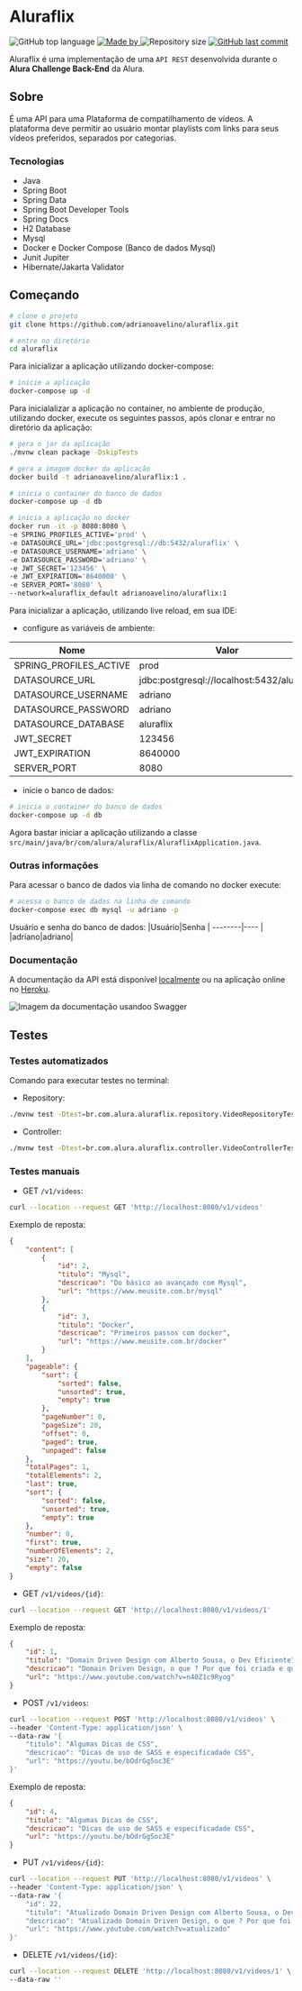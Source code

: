 # Aluraflix
<p>
    <img alt="GitHub top language" src="https://img.shields.io/github/languages/top/adrianoavelino/aluraflix">
    <a href="https://github.com/my-study-area">
        <img alt="Made by" src="https://img.shields.io/badge/made%20by-adriano%20avelino-gree">
    </a>
    <img alt="Repository size" src="https://img.shields.io/github/repo-size/adrianoavelino/aluraflix">
    <a href="https://github.com/EliasGcf/readme-template/commits/master">
    <img alt="GitHub last commit" src="https://img.shields.io/github/last-commit/adrianoavelino/aluraflix">
    </a>
</p>

Aluraflix é uma implementação de uma `API REST` desenvolvida durante o **Alura Challenge Back-End** da Alura.

## Sobre
É uma API para uma Plataforma de compatilhamento de vídeos. A plataforma deve permitir ao usuário montar playlists com links para seus vídeos preferidos, separados por categorias.

### Tecnologias
- Java
- Spring Boot
- Spring Data
- Spring Boot Developer Tools
- Spring Docs
- H2 Database
- Mysql
- Docker e Docker Compose (Banco de dados Mysql)
- Junit Jupiter
- Hibernate/Jakarta Validator

## Começando
```bash
# clone o projeto
git clone https://github.com/adrianoavelino/aluraflix.git

# entre no diretório
cd aluraflix
```
Para inicializar a aplicação utilizando docker-compose:
```bash
# inicie a aplicação
docker-compose up -d
```
Para inicialalizar a aplicação no container, no ambiente de produção, utilizando docker, execute os seguintes passos, após clonar e entrar no diretório da aplicação:
```bash
# gera o jar da aplicação
./mvnw clean package -DskipTests

# gera a imagem docker da aplicação
docker build -t adrianoavelino/aluraflix:1 .

# inicia o container do banco de dados
docker-compose up -d db

# inicia a aplicação no docker
docker run -it -p 8080:8080 \
-e SPRING_PROFILES_ACTIVE='prod' \
-e DATASOURCE_URL='jdbc:postgresql://db:5432/aluraflix' \
-e DATASOURCE_USERNAME='adriano' \
-e DATASOURCE_PASSWORD='adriano' \
-e JWT_SECRET='123456' \
-e JWT_EXPIRATION='8640000' \
-e SERVER_PORT='8080' \
--network=aluraflix_default adrianoavelino/aluraflix:1
```

Para inicializar a aplicação, utilizando live reload, em sua IDE:
- configure as variáveis de ambiente:

|Nome                   |Valor                                      |
|-----------------------|-------------------------------------------|
|SPRING_PROFILES_ACTIVE | prod                                      |
|DATASOURCE_URL         | jdbc:postgresql://localhost:5432/aluraflix|
|DATASOURCE_USERNAME    | adriano                                   |
|DATASOURCE_PASSWORD    | adriano                                   |
|DATASOURCE_DATABASE    | aluraflix                                 |
|JWT_SECRET             |123456                                     |
|JWT_EXPIRATION         |8640000                                    |
|SERVER_PORT            |8080                                       |

- inicie o banco de dados:
```bash
# inicia o container do banco de dados
docker-compose up -d db
```
Agora bastar iniciar a aplicação utilizando a classe `src/main/java/br/com/alura/aluraflix/AluraflixApplication.java`.

### Outras informações
Para acessar o banco de dados via linha de comando no docker execute:
```bash
# acessa o banco de dados na linha de comando
docker-compose exec db mysql -u adriano -p
```
Usuário e senha do banco de dados:
|Usuário|Senha  |
--------|----   |
|adriano|adriano|

### Documentação
A documentação da API está disponível [localmente](http://localhost:8080/swagger-ui.html) ou na aplicação online no [Heroku](https://aluraflixbackend.herokuapp.com/swagger-ui.html).

![Imagem da documentação usandoo Swagger](./documentation-swagger.png)


## Testes

### Testes automatizados
Comando para executar testes no terminal:
- Repository:
```bash
./mvnw test -Dtest=br.com.alura.aluraflix.repository.VideoRepositoryTest -e
```
- Controller:
```bash
./mvnw test -Dtest=br.com.alura.aluraflix.controller.VideoControllerTest -e
```

### Testes manuais
- GET `/v1/videos`:
```bash
curl --location --request GET 'http://localhost:8080/v1/videos'
```
Exemplo de reposta:
```json
{
    "content": [
        {
            "id": 2,
            "titulo": "Mysql",
            "descricao": "Do básico ao avançado com Mysql",
            "url": "https://www.meusite.com.br/mysql"
        },
        {
            "id": 3,
            "titulo": "Docker",
            "descricao": "Primeiros passos com docker",
            "url": "https://www.meusite.com.br/docker"
        }
    ],
    "pageable": {
        "sort": {
            "sorted": false,
            "unsorted": true,
            "empty": true
        },
        "pageNumber": 0,
        "pageSize": 20,
        "offset": 0,
        "paged": true,
        "unpaged": false
    },
    "totalPages": 1,
    "totalElements": 2,
    "last": true,
    "sort": {
        "sorted": false,
        "unsorted": true,
        "empty": true
    },
    "number": 0,
    "first": true,
    "numberOfElements": 2,
    "size": 20,
    "empty": false
}
```
- GET `/v1/videos/{id}`:
```bash
curl --location --request GET 'http://localhost:8080/v1/videos/1'
```

Exemplo de reposta:
```json
{
    "id": 1,
    "titulo": "Domain Driven Design com Alberto Sousa, o Dev Eficiente",
    "descricao": "Domain Driven Design, o que ? Por que foi criada e qual objetivo dessa linguagem dentro da programao?",
    "url": "https://www.youtube.com/watch?v=n40Z1c9Ryog"
}
```
- POST `/v1/videos`:
```bash
curl --location --request POST 'http://localhost:8080/v1/videos' \
--header 'Content-Type: application/json' \
--data-raw '{
    "titulo": "Algumas Dicas de CSS",
    "descricao": "Dicas de uso de SASS e especificadade CSS",
    "url": "https://youtu.be/bOdrGg5oc3E"
}'
```
Exemplo de reposta:
```json
{
    "id": 4,
    "titulo": "Algumas Dicas de CSS",
    "descricao": "Dicas de uso de SASS e especificadade CSS",
    "url": "https://youtu.be/bOdrGg5oc3E"
}
```
- PUT `/v1/videos/{id}`:
```bash
curl --location --request PUT 'http://localhost:8080/v1/videos' \
--header 'Content-Type: application/json' \
--data-raw '{
    "id": 22,
    "titulo": "Atualizado Domain Driven Design com Alberto Sousa, o Dev Eficiente",
    "descricao": "Atualizado Domain Driven Design, o que ? Por que foi criada e qual objetivo dessa linguagem dentro da programao?",
    "url": "https://www.youtube.com/watch?v=atualizado"
}'
```
- DELETE `/v1/videos/{id}`:
```bash
curl --location --request DELETE 'http://localhost:8080/v1/videos/1' \
--data-raw ''
```
